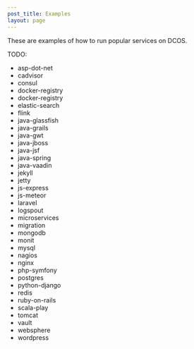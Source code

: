 ```yaml
---
post_title: Examples
layout: page
---
```

These are examples of how to run popular services on DCOS.

TODO:

- asp-dot-net
- cadvisor
- consul
- docker-registry
- docker-registry
- elastic-search
- flink
- java-glassfish
- java-grails
- java-gwt
- java-jboss
- java-jsf
- java-spring
- java-vaadin
- jekyll
- jetty
- js-express
- js-meteor
- laravel
- logspout
- microservices
- migration
- mongodb
- monit
- mysql
- nagios
- nginx
- php-symfony
- postgres
- python-django
- redis
- ruby-on-rails
- scala-play
- tomcat
- vault
- websphere
- wordpress